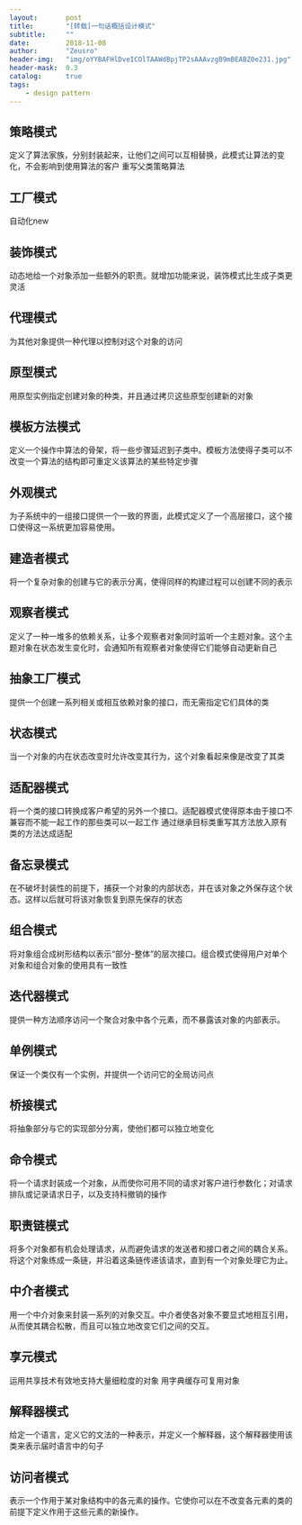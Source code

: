 ```yaml
---
layout:       post
title:        "[转载]一句话概括设计模式"
subtitle:     ""
date:         2018-11-08
author:       "Zeusro"
header-img:   "img/oYYBAFHlDveICOlTAAWdBpjTP2sAAAvzgB9mBEABZ0e231.jpg"
header-mask:  0.3
catalog:      true
tags:
    - design pattern
---
```


## 策略模式
定义了算法家族，分别封装起来，让他们之间可以互相替换，此模式让算法的变化，不会影响到使用算法的客户
重写父类策略算法

## 工厂模式
自动化new

## 装饰模式
动态地给一个对象添加一些额外的职责。就增加功能来说，装饰模式比生成子类更灵活

## 代理模式
为其他对象提供一种代理以控制对这个对象的访问

## 原型模式
用原型实例指定创建对象的种类，并且通过拷贝这些原型创建新的对象

## 模板方法模式
定义一个操作中算法的骨架，将一些步骤延迟到子类中。模板方法使得子类可以不改变一个算法的结构即可重定义该算法的某些特定步骤

## 外观模式
为子系统中的一组接口提供一个一致的界面，此模式定义了一个高层接口，这个接口使得这一系统更加容易使用。

## 建造者模式
将一个复杂对象的创建与它的表示分离，使得同样的构建过程可以创建不同的表示

## 观察者模式
定义了一种一堆多的依赖关系，让多个观察者对象同时监听一个主题对象。这个主题对象在状态发生变化时，会通知所有观察者对象使得它们能够自动更新自己

## 抽象工厂模式
提供一个创建一系列相关或相互依赖对象的接口，而无需指定它们具体的类

## 状态模式
当一个对象的内在状态改变时允许改变其行为，这个对象看起来像是改变了其类

## 适配器模式
将一个类的接口转换成客户希望的另外一个接口。适配器模式使得原本由于接口不兼容而不能一起工作的那些类可以一起工作
通过继承目标类重写其方法放入原有类的方法达成适配

## 备忘录模式
在不破坏封装性的前提下，捕获一个对象的内部状态，并在该对象之外保存这个状态。这样以后就可将该对象恢复到原先保存的状态

## 组合模式
将对象组合成树形结构以表示“部分-整体”的层次接口。组合模式使得用户对单个对象和组合对象的使用具有一致性

## 迭代器模式
提供一种方法顺序访问一个聚合对象中各个元素，而不暴露该对象的内部表示。

## 单例模式
保证一个类仅有一个实例，并提供一个访问它的全局访问点

## 桥接模式
将抽象部分与它的实现部分分离，使他们都可以独立地变化

## 命令模式
将一个请求封装成一个对象，从而使你可用不同的请求对客户进行参数化；对请求排队或记录请求日子，以及支持科撤销的操作

## 职责链模式
将多个对象都有机会处理请求，从而避免请求的发送者和接口者之间的耦合关系。将这个对象练成一条链，并沿着这条链传递该请求，直到有一个对象处理它为止。

## 中介者模式
用一个中介对象来封装一系列的对象交互。中介者使各对象不要显式地相互引用，从而使其耦合松散，而且可以独立地改变它们之间的交互。

## 享元模式
运用共享技术有效地支持大量细粒度的对象
用字典缓存可复用对象

## 解释器模式
给定一个语言，定义它的文法的一种表示，并定义一个解释器，这个解释器使用该类来表示届时语言中的句子

## 访问者模式
表示一个作用于某对象结构中的各元素的操作。它使你可以在不改变各元素的类的前提下定义作用于这些元素的新操作。
